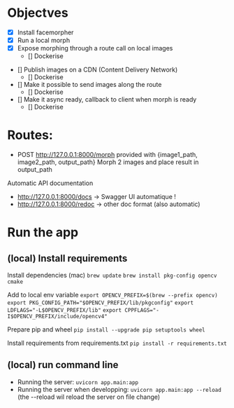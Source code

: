 # Objectves

- [x] Install facemorpher
- [x] Run a local morph
- [x] Expose morphing through a route call on local images
  - [] Dockerise
- [] Publish images on a CDN (Content Delivery Network)
  - [] Dockerise
- [] Make it possible to send images along the route
  - [] Dockerise
- [] Make it async ready, callback to client when morph is ready
  - [] Dockerise

# Routes:

- POST http://127.0.0.1:8000/morph provided with {image1_path, image2_path, output_path}
  Morph 2 images and place result in output_path

Automatic API documentation

- http://127.0.0.1:8000/docs → Swagger UI automatique !
- http://127.0.0.1:8000/redoc → other doc format (also automatic)

# Run the app

## (local) Install requirements

Install dependencies (mac)
`brew update`
`brew install pkg-config opencv cmake`

Add to local env variable
`export OPENCV_PREFIX=$(brew --prefix opencv)`
`export PKG_CONFIG_PATH="$OPENCV_PREFIX/lib/pkgconfig"`
`export LDFLAGS="-L$OPENCV_PREFIX/lib"`
`export CPPFLAGS="-I$OPENCV_PREFIX/include/opencv4"`

Prepare pip and wheel
`pip install --upgrade pip setuptools wheel`

Install requirements from requirements.txt
`pip install -r requirements.txt`

## (local) run command line

- Running the server:
  `uvicorn app.main:app`
- Running the server when developping:
  `uvicorn app.main:app --reload`
  (the --reload wil reload the server on file change)
